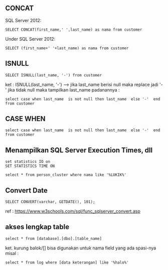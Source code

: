 ## CONCAT

SQL Server 2012:
```
SELECT CONCAT(first_name,' ',last_name) as nama from customer
```

Under SQL Server 2012:

```
SELECT (first_name+' '+last_name) as nama from customer
```

## ISNULL

```
SELECT ISNULL(last_name, '-') from customer
```

ket : ISNULL(last_name, '-') --> jika last_name berisi null maka replace jadi '-' jika tidak null maka tampilkan  last_name
padanannya :

```
select case when last_name  is not null then last_name  else '-'  end from customer 
```

## CASE WHEN

```
select case when last_name  is not null then last_name  else '-'  end from customer 
```

## Menampilkan SQL Server Execution Times, dll

```
set statistics IO on
SET STATISTICS TIME ON

select * from person_cluster where nama like '%LUKIK%'
``` 


## Convert Date

```
SELECT CONVERT(varchar, GETDATE(), 101);
```

ref : https://www.w3schools.com/sql/func_sqlserver_convert.asp


## akses lengkap table

```
select * from [database].[dbo].[table_name]
```
ket. kurung balok/[]  bisa digunakan untuk nama field yang ada spasi-nya misal :

```
select * from log where [data keterangan] like '%halo%'
```
